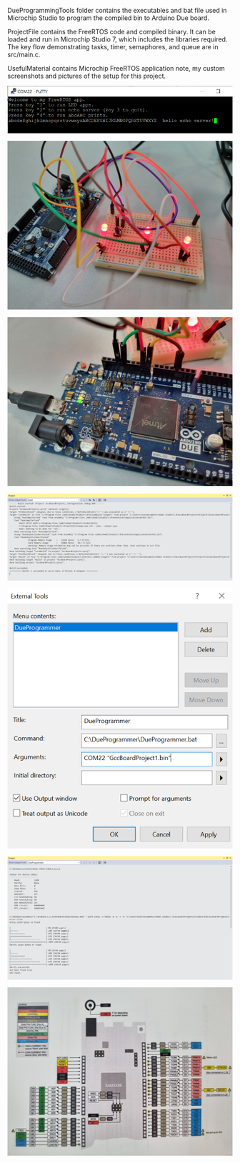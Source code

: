 DueProgrammingTools folder contains the executables and bat file used in Microchip Studio to program the compiled bin to Arduino Due board.

ProjectFile contains the FreeRTOS code and compiled binary. It can be loaded and run in Microchip Studio 7, which includes the libraries required. The key flow demonstrating tasks, timer, semaphores, and queue are in src/main.c.

UsefulMaterial contains Microchip FreeRTOS application note, my custom screenshots and pictures of the setup for this project.

![Putty Session Upon Running](https://github.com/joshloo/FreeRTOS_ArduinoDue/blob/main/UsefulMaterial/PuttySession.PNG)

![Breadboard Setup](https://github.com/joshloo/FreeRTOS_ArduinoDue/blob/main/UsefulMaterial/BreadboardSetup.png)

![Due Board Connection](https://github.com/joshloo/FreeRTOS_ArduinoDue/blob/main/UsefulMaterial/DueBoardConnection.png)

![Build Success](https://github.com/joshloo/FreeRTOS_ArduinoDue/blob/main/UsefulMaterial/BuildSuccess.PNG)

![Due Programmer Configuration](https://github.com/joshloo/FreeRTOS_ArduinoDue/blob/main/UsefulMaterial/DueProgrammerConfiguration.PNG)

![Flash Success](https://github.com/joshloo/FreeRTOS_ArduinoDue/blob/main/UsefulMaterial/FlashSuccess.PNG)

![Due Pinout](https://github.com/joshloo/FreeRTOS_ArduinoDue/blob/main/UsefulMaterial/DuePinout.png)
